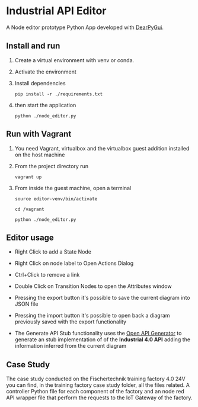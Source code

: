# Industrial API Editor
A Node editor prototype Python App developed with [DearPyGui](https://github.com/hoffstadt/DearPyGui/tree/master).

## Install and run
1. Create a virtual environment with venv or conda.
2. Activate the environment
3. Install dependencies

    `pip install -r ./requirements.txt`

4. then start the application

    `python ./node_editor.py`

## Run with Vagrant

1. You need Vagrant, virtualbox and the virtualbox guest addition installed on the host machine

2. From the project directory run

    `vagrant up`

3. From inside the guest machine, open a terminal

    `source editor-venv/bin/activate`
    
    `cd /vagrant`

    `python ./node_editor.py`

## Editor usage

- Right Click to add a State Node

- Right Click on node label to Open Actions Dialog

- Ctrl+Click to remove a link

- Double Click on Transition Nodes to open the Attributes window

- Pressing the export button it's possible to save the current diagram into JSON file

- Pressing the import button it's possible to open back a diagram previously saved with the export functionality

- The Generate API Stub functionality uses the [Open API Generator](http://api.openapi-generator.tech/api/gen/servers) to generate an stub implementation of of the **Industrial 4.0 API** adding the information inferred from the current diagram

## Case Study 

The case study conducted on the Fischertechnik training factory 4.0 24V you can find, in the training factory case study folder, all the files related. A controller Python file for each component of the factory and an node red API wrapper file that perform the requests to the IoT Gateway of the factory.
